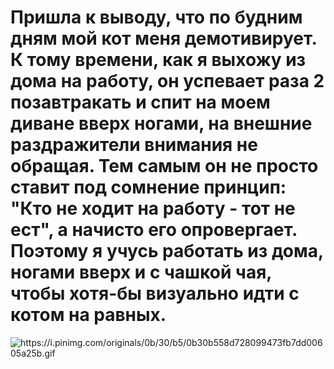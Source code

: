 <html>
<head>
<h1> Пришла к выводу, что по будним дням мой кот меня демотивирует. К тому времени, как я выхожу из дома на работу, он успевает раза 2 позавтракать и спит на моем диване вверх ногами, на внешние раздражители внимания не обращая. Тем самым он не просто ставит под сомнение принцип: "Кто не ходит на работу - тот не ест", а начисто его опровергает. Поэтому я учусь работать из дома, ногами вверх и с чашкой чая, чтобы хотя-бы визуально идти с котом на равных. </h1>
</head>
<body>  
<img src="https://i.pinimg.com/originals/0b/30/b5/0b30b558d728099473fb7dd00605a25b.gif" alt="https://i.pinimg.com/originals/0b/30/b5/0b30b558d728099473fb7dd00605a25b.gif" class="transparent">
</body>
</html>
